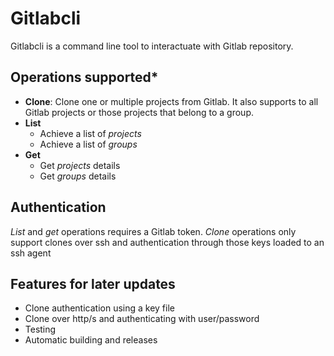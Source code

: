 # Gitlabcli

Gitlabcli is a command line tool to interactuate with Gitlab repository.

<!-- @import "[TOC]" {cmd="toc" depthFrom=1 depthTo=6 orderedList=false} -->

## Operations supported*
- **Clone**: Clone one or multiple projects from Gitlab. It also supports to all Gitlab projects or those projects that belong to a group. 
- **List**
    - Achieve a list of *projects*
    - Achieve a list of *groups*
- **Get**
    - Get *projects* details
    - Get *groups* details

## Authentication
*List* and *get* operations requires a Gitlab token.
*Clone* operations only support clones over ssh and authentication through those keys loaded to an ssh agent

## Features for later updates
- Clone authentication using a key file
- Clone over http/s and authenticating with user/password
- Testing
- Automatic building and releases
